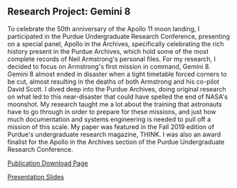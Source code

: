 ## Research Project: Gemini 8

To celebrate the 50th anniversary of the Apollo 11 moon landing, I participated in the Purdue Undergraduate Research Conference, presenting on a special panel, Apollo in the Archives, specifically celebrating the rich history present in the Purdue Archives, which hold some of the most complete records of Neil Armstrong's personal files. For my research, I decided to focus on Armstrong's first mission in command, Gemini 8. Gemini 8 almost ended in disaster when a tight timetable forced corners to be cut, almost resulting in the deaths of both Armstrong and his co-pilot David Scott. I dived deep into the Purdue Archives, doing original research on what led to this near-disaster that could have spelled the end of NASA's moonshot. My research taught me a lot about the training that astronauts have to go through in order to prepare for these missions, and just how much documentation and systems engineering is needed to pull off a mission of this scale. My paper was featured in the Fall 2019 edition of Purdue's undergraduate research magazine, THINK. I was also an award finalist for the Apollo in the Archives section of the Purdue Undergraduate Research Conference. 

[Publication Download Page](https://docs.lib.purdue.edu/purc/2019/Oral_Presentations/6/)

[Presentation Slides](https://sconkle.github.io/Near-Tragedy.pdf)
